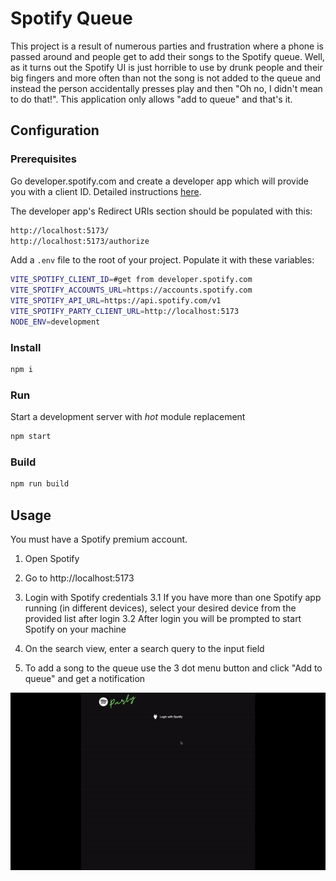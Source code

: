 # Spotify Queue

This project is a result of numerous parties and frustration where a phone is passed around and people get to add their songs to the Spotify queue. Well, as it turns out the Spotify UI is just horrible to use by drunk people and their big fingers and more often than not the song is not added to the queue and instead the person accidentally presses play and then "Oh no, I didn't mean to do that!". This application only allows "add to queue" and that's it.

## Configuration

### Prerequisites

Go developer.spotify.com and create a developer app which will provide you with a client ID. Detailed instructions [here](https://developer.spotify.com/documentation/web-api/tutorials/getting-started#create-an-app).

The developer app's Redirect URIs section should be populated with this:

```bash
http://localhost:5173/
http://localhost:5173/authorize
```

Add a `.env` file to the root of your project. Populate it with these variables:

```bash
VITE_SPOTIFY_CLIENT_ID=#get from developer.spotify.com
VITE_SPOTIFY_ACCOUNTS_URL=https://accounts.spotify.com
VITE_SPOTIFY_API_URL=https://api.spotify.com/v1
VITE_SPOTIFY_PARTY_CLIENT_URL=http://localhost:5173
NODE_ENV=development
```

### Install

```bash
npm i
```

### Run

Start a development server with _hot_ module replacement

```bash
npm start
```

### Build

```bash
npm run build
```

## Usage

You must have a Spotify premium account.

1. Open Spotify
2. Go to http://localhost:5173
3. Login with Spotify credentials
   3.1 If you have more than one Spotify app running (in different devices), select your desired device from the provided list after login
   3.2 After login you will be prompted to start Spotify on your machine

4. On the search view, enter a search query to the input field
5. To add a song to the queue use the 3 dot menu button and click "Add to queue" and get a notification

![Add to queue GIF](addtoqueue.gif)
